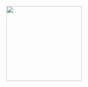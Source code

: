 <p align="right">
  <img src="https://github.com/user-attachments/assets/4bf907ad-966f-4fc9-90da-b076fc40726d" width="200">
</p>
